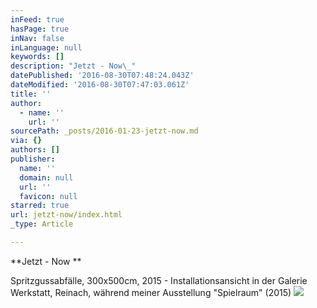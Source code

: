```yaml
---
inFeed: true
hasPage: true
inNav: false
inLanguage: null
keywords: []
description: "Jetzt - Now\_"
datePublished: '2016-08-30T07:48:24.043Z'
dateModified: '2016-08-30T07:47:03.061Z'
title: ''
author:
  - name: ''
    url: ''
sourcePath: _posts/2016-01-23-jetzt-now.md
via: {}
authors: []
publisher:
  name: ''
  domain: null
  url: ''
  favicon: null
starred: true
url: jetzt-now/index.html
_type: Article

---
```

**Jetzt - Now **

Spritzgussabfälle, 300x500cm, 2015 - Installationsansicht in der Galerie Werkstatt, Reinach, während meiner Ausstellung "Spielraum" (2015)
![](https://s3-us-west-2.amazonaws.com/the-grid-img/p/40b431aae0cc17acf0eb251754f07eaa9d06b687.jpg)